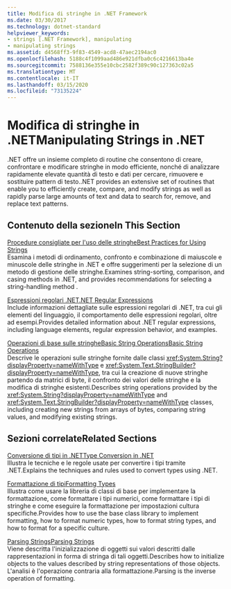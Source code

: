 ```yaml
---
title: Modifica di stringhe in .NET Framework
ms.date: 03/30/2017
ms.technology: dotnet-standard
helpviewer_keywords:
- strings [.NET Framework], manipulating
- manipulating strings
ms.assetid: d4568ff3-9f83-4549-acd8-47aec2194ac0
ms.openlocfilehash: 5188c4f1099aad486e921dfba0c6c4216613ba4e
ms.sourcegitcommit: 7588136e355e10cbc2582f389c90c127363c02a5
ms.translationtype: MT
ms.contentlocale: it-IT
ms.lasthandoff: 03/15/2020
ms.locfileid: "73135224"
---
```

# <a name="manipulating-strings-in-net"></a><span data-ttu-id="ab225-102">Modifica di stringhe in .NET</span><span class="sxs-lookup"><span data-stu-id="ab225-102">Manipulating Strings in .NET</span></span>
<span data-ttu-id="ab225-103">.NET offre un insieme completo di routine che consentono di creare, confrontare e modificare stringhe in modo efficiente, nonché di analizzare rapidamente elevate quantità di testo e dati per cercare, rimuovere e sostituire pattern di testo.</span><span class="sxs-lookup"><span data-stu-id="ab225-103">.NET provides an extensive set of routines that enable you to efficiently create, compare, and modify strings as well as rapidly parse large amounts of text and data to search for, remove, and replace text patterns.</span></span>  
  
## <a name="in-this-section"></a><span data-ttu-id="ab225-104">Contenuto della sezione</span><span class="sxs-lookup"><span data-stu-id="ab225-104">In This Section</span></span>  
 [<span data-ttu-id="ab225-105">Procedure consigliate per l'uso delle stringhe</span><span class="sxs-lookup"><span data-stu-id="ab225-105">Best Practices for Using Strings</span></span>](../../../docs/standard/base-types/best-practices-strings.md)  
 <span data-ttu-id="ab225-106">Esamina i metodi di ordinamento, confronto e combinazione di maiuscole e minuscole delle stringhe in .NET e offre suggerimenti per la selezione di un metodo di gestione delle stringhe.</span><span class="sxs-lookup"><span data-stu-id="ab225-106">Examines string-sorting, comparison, and casing methods in .NET, and provides recommendations for selecting a string-handling method .</span></span>  
  
 [<span data-ttu-id="ab225-107">Espressioni regolari .NET</span><span class="sxs-lookup"><span data-stu-id="ab225-107">.NET Regular Expressions</span></span>](../../../docs/standard/base-types/regular-expressions.md)  
 <span data-ttu-id="ab225-108">Include informazioni dettagliate sulle espressioni regolari di .NET, tra cui gli elementi del linguaggio, il comportamento delle espressioni regolari, oltre ad esempi.</span><span class="sxs-lookup"><span data-stu-id="ab225-108">Provides detailed information about .NET regular expressions, including language elements, regular expression behavior, and examples.</span></span>  
  
 [<span data-ttu-id="ab225-109">Operazioni di base sulle stringheBasic String Operations</span><span class="sxs-lookup"><span data-stu-id="ab225-109">Basic String Operations</span></span>](../../../docs/standard/base-types/basic-string-operations.md)  
 <span data-ttu-id="ab225-110">Descrive le operazioni sulle stringhe fornite dalle classi <xref:System.String?displayProperty=nameWithType> e <xref:System.Text.StringBuilder?displayProperty=nameWithType>, tra cui la creazione di nuove stringhe partendo da matrici di byte, il confronto dei valori delle stringhe e la modifica di stringhe esistenti.</span><span class="sxs-lookup"><span data-stu-id="ab225-110">Describes string operations provided by the <xref:System.String?displayProperty=nameWithType> and <xref:System.Text.StringBuilder?displayProperty=nameWithType> classes, including creating new strings from arrays of bytes, comparing string values, and modifying existing strings.</span></span>  
  
## <a name="related-sections"></a><span data-ttu-id="ab225-111">Sezioni correlate</span><span class="sxs-lookup"><span data-stu-id="ab225-111">Related Sections</span></span>  
 [<span data-ttu-id="ab225-112">Conversione di tipi in .NET</span><span class="sxs-lookup"><span data-stu-id="ab225-112">Type Conversion in .NET</span></span>](../../../docs/standard/base-types/type-conversion.md)  
 <span data-ttu-id="ab225-113">Illustra le tecniche e le regole usate per convertire i tipi tramite .NET.</span><span class="sxs-lookup"><span data-stu-id="ab225-113">Explains the techniques and rules used to convert types using .NET.</span></span>  
  
 [<span data-ttu-id="ab225-114">Formattazione di tipi</span><span class="sxs-lookup"><span data-stu-id="ab225-114">Formatting Types</span></span>](../../../docs/standard/base-types/formatting-types.md)  
 <span data-ttu-id="ab225-115">Illustra come usare la libreria di classi di base per implementare la formattazione, come formattare i tipi numerici, come formattare i tipi di stringhe e come eseguire la formattazione per impostazioni cultura specifiche.</span><span class="sxs-lookup"><span data-stu-id="ab225-115">Provides how to use the base class library to implement formatting, how to format numeric types, how to format string types, and how to format for a specific culture.</span></span>  
  
 [<span data-ttu-id="ab225-116">Parsing Strings</span><span class="sxs-lookup"><span data-stu-id="ab225-116">Parsing Strings</span></span>](../../../docs/standard/base-types/parsing-strings.md)  
 <span data-ttu-id="ab225-117">Viene descritta l'inizializzazione di oggetti sui valori descritti dalle rappresentazioni in forma di stringa di tali oggetti.</span><span class="sxs-lookup"><span data-stu-id="ab225-117">Describes how to initialize objects to the values described by string representations of those objects.</span></span> <span data-ttu-id="ab225-118">L'analisi è l'operazione contraria alla formattazione.</span><span class="sxs-lookup"><span data-stu-id="ab225-118">Parsing is the inverse operation of formatting.</span></span>
